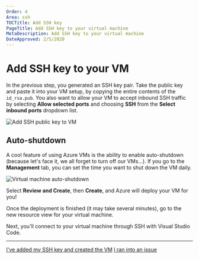 ```yaml
---
Order: 4
Area: ssh
TOCTitle: Add SSH key
PageTitle: Add SSH key to your virtual machine
MetaDescription: Add SSH key to your virtual machine
DateApproved: 2/5/2020
---
```

# Add SSH key to your VM

In the previous step, you generated an SSH key pair. Take the public key and paste it into your VM setup, by copying the entire contents of the `id_rsa.pub`. You also want to allow your VM to accept inbound SSH traffic by selecting **Allow selected ports** and choosing **SSH** from the **Select inbound ports** dropdown list.

![Add SSH public key to VM](images/ssh/add-ssh-public-key.png)

## Auto-shutdown

A cool feature of using Azure VMs is the ability to enable auto-shutdown (because let's face it, we all forget to turn off our VMs…). If you go to the **Management** tab, you can set the time you want to shut down the VM daily.

![Virtual machine auto-shutdown](images/ssh/vm-auto-shutdown.png)

Select **Review and Create**, then **Create**, and Azure will deploy your VM for you!

Once the deployment is finished (it may take several minutes), go to the new resource view for your virtual machine.

Next, you'll connect to your virtual machine through SSH with Visual Studio Code.

----

<a class="tutorial-next-btn" href="/remote-tutorials/ssh/connect-to-vm">I've added my SSH key and created the VM</a> <a class="tutorial-feedback-btn" onclick="reportIssue('remote-tutorials-ssh', 'add-ssh-key')" href="javascript:void(0)">I ran into an issue</a>
